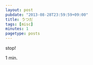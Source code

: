 ```yaml
---
layout: post
pubdate: "2013-08-28T23:59:59+09:00"
title: うつだ
tags: [misc]
minutes: 1
pagetype: posts
---
```

stop!

1 min.
